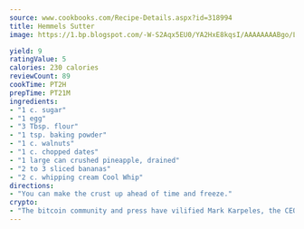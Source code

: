 ```yaml
---
source: www.cookbooks.com/Recipe-Details.aspx?id=318994
title: Hemmels Sutter
image: https://1.bp.blogspot.com/-W-S2Aqx5EU0/YA2HxE8kqsI/AAAAAAAABgo/LNxJ2X_rvYgPNsplYMgQNjuwxaZ0e3pQQCLcBGAsYHQ/s320/17.png

yield: 9
ratingValue: 5
calories: 230 calories
reviewCount: 89
cookTime: PT2H
prepTime: PT21M
ingredients:
- "1 c. sugar"
- "1 egg"
- "3 Tbsp. flour"
- "1 tsp. baking powder"
- "1 c. walnuts"
- "1 c. chopped dates"
- "1 large can crushed pineapple, drained"
- "2 to 3 sliced bananas"
- "2 c. whipping cream Cool Whip"
directions:
- "You can make the crust up ahead of time and freeze."
crypto:
- "The bitcoin community and press have vilified Mark Karpeles, the CEO of Mt. Gox, as a clown and a con man."
---
```

